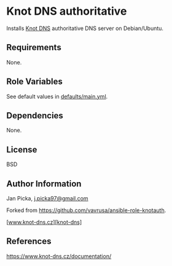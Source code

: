 # Knot DNS authoritative

Installs [Knot DNS][knot-dns] authoritative DNS server on Debian/Ubuntu.

## Requirements

None.

## Role Variables

See default values in [defaults/main.yml](defaults/main.yml).

## Dependencies

None.

## License

BSD

## Author Information

Jan Picka, j.picka97@gmail.com

Forked from https://github.com/vavrusa/ansible-role-knotauth.

[www.knot-dns.cz][knot-dns]

## References

https://www.knot-dns.cz/documentation/

[knot-dns]: http://www.knot-dns.cz
